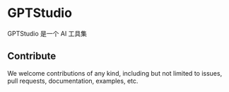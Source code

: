 # GPTStudio

GPTStudio 是一个 AI 工具集

## Contribute

We welcome contributions of any kind, including but not limited to issues, pull requests, documentation, examples, etc.
